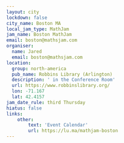 ```yaml
---
layout: city
lockdown: false
city_name: Boston MA
local_jam_type: MathJam
jam_name: Boston MathJam
email: boston@mathsjam.com
organiser:
  name: Jared
  email: boston@mathsjam.com
location:
  group: north-america
  pub_name: Robbins Library (Arlington)
  description: ' in the Conference Room'
  url: https://www.robbinslibrary.org/
  lon: -71.167
  lat: 42.4157
jam_date_rule: third Thursday
hiatus: false
links:
    other:
        text: 'Event Calendar'
        url: https://lu.ma/mathjam-boston
---
```

